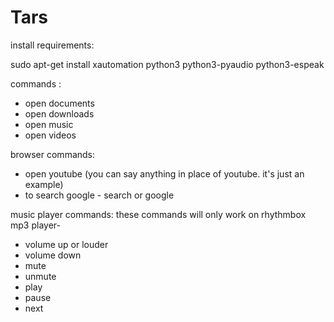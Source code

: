 # Tars

install requirements:

sudo apt-get install xautomation python3 python3-pyaudio python3-espeak

commands :

- open documents
- open downloads
- open music
- open videos


browser commands:
- open youtube (you can say anything in place of youtube. it's just an example)
- to search google - search <anything you wanna search> or google <anything you wanna google>

music player commands:
these commands will only work on rhythmbox mp3 player-
- volume up or louder
- volume down
- mute
- unmute
- play
- pause
- next

